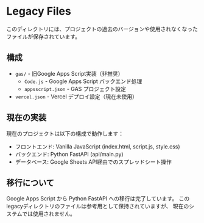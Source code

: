 # Legacy Files

このディレクトリには、プロジェクトの過去のバージョンや使用されなくなったファイルが保存されています。

## 構成

- `gas/` - 旧Google Apps Script実装（非推奨）
  - `Code.js` - Google Apps Script バックエンド処理
  - `appsscript.json` - GAS プロジェクト設定
- `vercel.json` - Vercel デプロイ設定（現在未使用）

## 現在の実装

現在のプロジェクトは以下の構成で動作します：

- フロントエンド: Vanilla JavaScript (index.html, script.js, style.css)
- バックエンド: Python FastAPI (api/main.py)
- データベース: Google Sheets API経由でのスプレッドシート操作

## 移行について

Google Apps Script から Python FastAPI への移行は完了しています。
このlegacyディレクトリのファイルは参考用として保持されていますが、
現在のシステムでは使用されません。